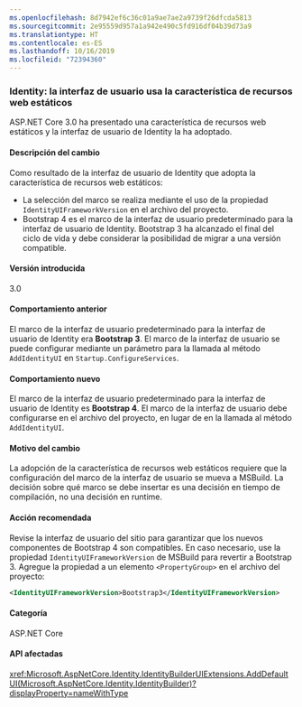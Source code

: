 ```yaml
---
ms.openlocfilehash: 8d7942ef6c36c01a9ae7ae2a9739f26dfcda5813
ms.sourcegitcommit: 2e95559d957a1a942e490c5fd916df04b39d73a9
ms.translationtype: HT
ms.contentlocale: es-ES
ms.lasthandoff: 10/16/2019
ms.locfileid: "72394360"
---
```

### <a name="identity-ui-uses-static-web-assets-feature"></a>Identity: la interfaz de usuario usa la característica de recursos web estáticos

ASP.NET Core 3.0 ha presentado una característica de recursos web estáticos y la interfaz de usuario de Identity la ha adoptado.

#### <a name="change-description"></a>Descripción del cambio

Como resultado de la interfaz de usuario de Identity que adopta la característica de recursos web estáticos:

- La selección del marco se realiza mediante el uso de la propiedad `IdentityUIFrameworkVersion` en el archivo del proyecto.
- Bootstrap 4 es el marco de la interfaz de usuario predeterminado para la interfaz de usuario de Identity. Bootstrap 3 ha alcanzado el final del ciclo de vida y debe considerar la posibilidad de migrar a una versión compatible.

#### <a name="version-introduced"></a>Versión introducida

3.0

#### <a name="old-behavior"></a>Comportamiento anterior

El marco de la interfaz de usuario predeterminado para la interfaz de usuario de Identity era **Bootstrap 3**. El marco de la interfaz de usuario se puede configurar mediante un parámetro para la llamada al método `AddIdentityUI` en `Startup.ConfigureServices`.

#### <a name="new-behavior"></a>Comportamiento nuevo

El marco de la interfaz de usuario predeterminado para la interfaz de usuario de Identity es **Bootstrap 4**. El marco de la interfaz de usuario debe configurarse en el archivo del proyecto, en lugar de en la llamada al método `AddIdentityUI`.

#### <a name="reason-for-change"></a>Motivo del cambio

La adopción de la característica de recursos web estáticos requiere que la configuración del marco de la interfaz de usuario se mueva a MSBuild. La decisión sobre qué marco se debe insertar es una decisión en tiempo de compilación, no una decisión en runtime.

#### <a name="recommended-action"></a>Acción recomendada

Revise la interfaz de usuario del sitio para garantizar que los nuevos componentes de Bootstrap 4 son compatibles. En caso necesario, use la propiedad `IdentityUIFrameworkVersion` de MSBuild para revertir a Bootstrap 3. Agregue la propiedad a un elemento `<PropertyGroup>` en el archivo del proyecto:

```xml
<IdentityUIFrameworkVersion>Bootstrap3</IdentityUIFrameworkVersion>
```

#### <a name="category"></a>Categoría

ASP.NET Core

#### <a name="affected-apis"></a>API afectadas

<xref:Microsoft.AspNetCore.Identity.IdentityBuilderUIExtensions.AddDefaultUI(Microsoft.AspNetCore.Identity.IdentityBuilder)?displayProperty=nameWithType>

<!-- 

#### Affected APIs

`M:Microsoft.AspNetCore.Identity.IdentityBuilderUIExtensions.AddDefaultUI(Microsoft.AspNetCore.Identity.IdentityBuilder)`

-->
